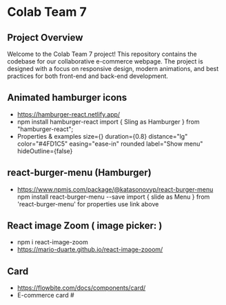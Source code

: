 # Colab Team 7

## Project Overview

Welcome to the Colab Team 7 project! This repository contains the codebase for our collaborative e-commerce webpage. The project is designed with a focus on responsive design, modern animations, and best practices for both front-end and back-end development.

## Animated hamburger icons

- https://hamburger-react.netlify.app/
- npm install hamburger-react
  import { Sling as Hamburger } from "hamburger-react";
- Properties & examples
  size={} duration={0.8} distance="lg" color="#4FD1C5" easing="ease-in" rounded label="Show menu" hideOutline={false}

## react-burger-menu (Hamburger)

- https://www.npmjs.com/package/@katasonovyp/react-burger-menu
  npm install react-burger-menu --save
  import { slide as Menu } from 'react-burger-menu'
  for properties use link above

## React image Zoom ( image picker: )

- npm i react-image-zoom
- https://mario-duarte.github.io/react-image-zooom/

## Card

- https://flowbite.com/docs/components/card/
- E-commerce card #
